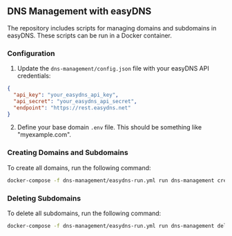 ## DNS Management with easyDNS

The repository includes scripts for managing domains and subdomains in easyDNS. These scripts can be run in a Docker 
container.

### Configuration

1. Update the `dns-management/config.json` file with your easyDNS API credentials:

```json
{
  "api_key": "your_easydns_api_key",
  "api_secret": "your_easydns_api_secret",
  "endpoint": "https://rest.easydns.net"
}
```

2. Define your base domain `.env` file.  This should be something like "myexample.com". 

### Creating Domains and Subdomains

To create all domains, run the following command:

```bash
docker-compose -f dns-management/easydns-run.yml run dns-management create
```

### Deleting Subdomains

To delete all subdomains, run the following command:

```bash
docker-compose -f dns-management/easydns-run.yml run dns-management delete
```

